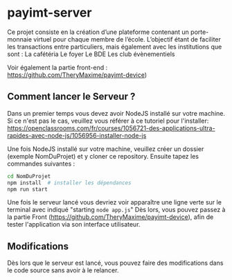 # payimt-server
Ce projet consiste en la création d’une plateforme contenant un porte-monnaie virtuel pour chaque membre de l’école. L’objectif étant de faciliter les transactions entre particuliers, mais également avec les institutions que sont : La cafétéria Le foyer Le BDE Les club évènementiels

Voir également la partie front-end : https://github.com/TheryMaxime/payimt-device)


## Comment lancer le Serveur ?
Dans un premier temps vous devez avoir NodeJS installé sur votre machine.
Si ce n'est pas le cas, veuillez vous référer à ce tutoriel pour l'installer: https://openclassrooms.com/fr/courses/1056721-des-applications-ultra-rapides-avec-node-js/1056956-installer-node-js

Une fois NodeJS installé sur votre machine, veuillez créer un dossier (exemple NomDuProjet) et y cloner ce repository.
Ensuite tapez les commandes suivantes :

```bash
cd NomDuProjet
npm install  # installer les dépendances
npm run start
```

Une fois le serveur lancé vous devriez voir apparaître une ligne verte sur le terminal avec indiqué "starting `node app.js`"
Dès lors, vous pouvez passez à la partie Front (https://github.com/TheryMaxime/payimt-device), afin de tester l'application via son interface utilisateur.

## Modifications
Dès lors que le serveur est lancé, vous pouvez faire des modifications dans le code source sans avoir à le relancer.

